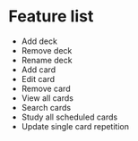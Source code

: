 # Feature list
- Add deck
- Remove deck
- Rename deck
- Add card
- Edit card
- Remove card
- View all cards
- Search cards
- Study all scheduled cards
- Update single card repetition
